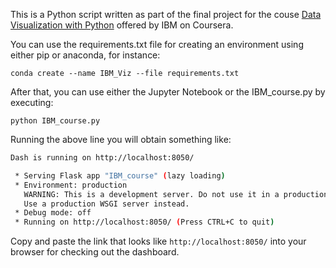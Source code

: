 This is a Python script written as part of the final project for the couse [Data Visualization with Python](https://www.coursera.org/learn/python-for-data-visualization) offered by IBM on Coursera.

You can use the requirements.txt file for creating an environment using either pip or anaconda, for instance:

```
conda create --name IBM_Viz --file requirements.txt
```
After that, you can use either the Jupyter Notebook or the IBM_course.py by executing:

```
python IBM_course.py
```

Running the above line you will obtain something like:

```bash
Dash is running on http://localhost:8050/

 * Serving Flask app "IBM_course" (lazy loading)
 * Environment: production
   WARNING: This is a development server. Do not use it in a production deployment.
   Use a production WSGI server instead.
 * Debug mode: off
 * Running on http://localhost:8050/ (Press CTRL+C to quit)

```

Copy and paste the link that looks like ```http://localhost:8050/``` into your browser for checking out the dashboard.

